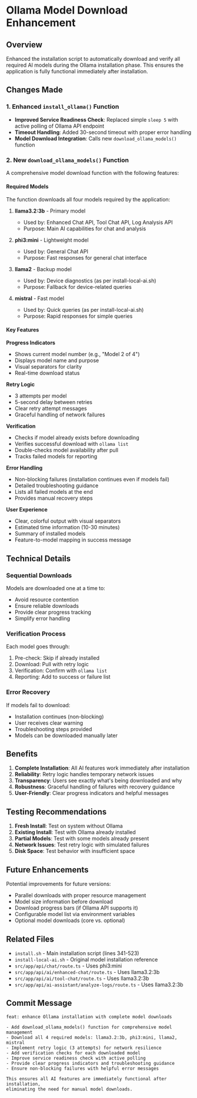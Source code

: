 # Ollama Model Download Enhancement

## Overview
Enhanced the installation script to automatically download and verify all required AI models during the Ollama installation phase. This ensures the application is fully functional immediately after installation.

## Changes Made

### 1. Enhanced `install_ollama()` Function
- **Improved Service Readiness Check**: Replaced simple `sleep 5` with active polling of Ollama API endpoint
- **Timeout Handling**: Added 30-second timeout with proper error handling
- **Model Download Integration**: Calls new `download_ollama_models()` function

### 2. New `download_ollama_models()` Function
A comprehensive model download function with the following features:

#### Required Models
The function downloads all four models required by the application:

1. **llama3.2:3b** - Primary model
   - Used by: Enhanced Chat API, Tool Chat API, Log Analysis API
   - Purpose: Main AI capabilities for chat and analysis

2. **phi3:mini** - Lightweight model
   - Used by: General Chat API
   - Purpose: Fast responses for general chat interface

3. **llama2** - Backup model
   - Used by: Device diagnostics (as per install-local-ai.sh)
   - Purpose: Fallback for device-related queries

4. **mistral** - Fast model
   - Used by: Quick queries (as per install-local-ai.sh)
   - Purpose: Rapid responses for simple queries

#### Key Features

**Progress Indicators**
- Shows current model number (e.g., "Model 2 of 4")
- Displays model name and purpose
- Visual separators for clarity
- Real-time download status

**Retry Logic**
- 3 attempts per model
- 5-second delay between retries
- Clear retry attempt messages
- Graceful handling of network failures

**Verification**
- Checks if model already exists before downloading
- Verifies successful download with `ollama list`
- Double-checks model availability after pull
- Tracks failed models for reporting

**Error Handling**
- Non-blocking failures (installation continues even if models fail)
- Detailed troubleshooting guidance
- Lists all failed models at the end
- Provides manual recovery steps

**User Experience**
- Clear, colorful output with visual separators
- Estimated time information (10-30 minutes)
- Summary of installed models
- Feature-to-model mapping in success message

## Technical Details

### Sequential Downloads
Models are downloaded one at a time to:
- Avoid resource contention
- Ensure reliable downloads
- Provide clear progress tracking
- Simplify error handling

### Verification Process
Each model goes through:
1. Pre-check: Skip if already installed
2. Download: Pull with retry logic
3. Verification: Confirm with `ollama list`
4. Reporting: Add to success or failure list

### Error Recovery
If models fail to download:
- Installation continues (non-blocking)
- User receives clear warning
- Troubleshooting steps provided
- Models can be downloaded manually later

## Benefits

1. **Complete Installation**: All AI features work immediately after installation
2. **Reliability**: Retry logic handles temporary network issues
3. **Transparency**: Users see exactly what's being downloaded and why
4. **Robustness**: Graceful handling of failures with recovery guidance
5. **User-Friendly**: Clear progress indicators and helpful messages

## Testing Recommendations

1. **Fresh Install**: Test on system without Ollama
2. **Existing Install**: Test with Ollama already installed
3. **Partial Models**: Test with some models already present
4. **Network Issues**: Test retry logic with simulated failures
5. **Disk Space**: Test behavior with insufficient space

## Future Enhancements

Potential improvements for future versions:
- Parallel downloads with proper resource management
- Model size information before download
- Download progress bars (if Ollama API supports it)
- Configurable model list via environment variables
- Optional model downloads (core vs. optional)

## Related Files

- `install.sh` - Main installation script (lines 341-523)
- `install-local-ai.sh` - Original model installation reference
- `src/app/api/chat/route.ts` - Uses phi3:mini
- `src/app/api/ai/enhanced-chat/route.ts` - Uses llama3.2:3b
- `src/app/api/ai/tool-chat/route.ts` - Uses llama3.2:3b
- `src/app/api/ai-assistant/analyze-logs/route.ts` - Uses llama3.2:3b

## Commit Message

```
feat: enhance Ollama installation with complete model downloads

- Add download_ollama_models() function for comprehensive model management
- Download all 4 required models: llama3.2:3b, phi3:mini, llama2, mistral
- Implement retry logic (3 attempts) for network resilience
- Add verification checks for each downloaded model
- Improve service readiness check with active polling
- Provide clear progress indicators and troubleshooting guidance
- Ensure non-blocking failures with helpful error messages

This ensures all AI features are immediately functional after installation,
eliminating the need for manual model downloads.
```
